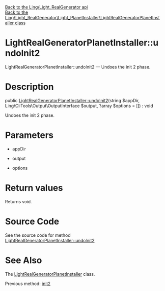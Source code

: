[Back to the Ling/Light_RealGenerator api](https://github.com/lingtalfi/Light_RealGenerator/blob/master/doc/api/Ling/Light_RealGenerator.md)<br>
[Back to the Ling\Light_RealGenerator\Light_PlanetInstaller\LightRealGeneratorPlanetInstaller class](https://github.com/lingtalfi/Light_RealGenerator/blob/master/doc/api/Ling/Light_RealGenerator/Light_PlanetInstaller/LightRealGeneratorPlanetInstaller.md)


LightRealGeneratorPlanetInstaller::undoInit2
================



LightRealGeneratorPlanetInstaller::undoInit2 — Undoes the init 2 phase.




Description
================


public [LightRealGeneratorPlanetInstaller::undoInit2](https://github.com/lingtalfi/Light_RealGenerator/blob/master/doc/api/Ling/Light_RealGenerator/Light_PlanetInstaller/LightRealGeneratorPlanetInstaller/undoInit2.md)(string $appDir, Ling\CliTools\Output\OutputInterface $output, ?array $options = []) : void




Undoes the init 2 phase.




Parameters
================


- appDir

    

- output

    

- options

    


Return values
================

Returns void.








Source Code
===========
See the source code for method [LightRealGeneratorPlanetInstaller::undoInit2](https://github.com/lingtalfi/Light_RealGenerator/blob/master/Light_PlanetInstaller/LightRealGeneratorPlanetInstaller.php#L36-L46)


See Also
================

The [LightRealGeneratorPlanetInstaller](https://github.com/lingtalfi/Light_RealGenerator/blob/master/doc/api/Ling/Light_RealGenerator/Light_PlanetInstaller/LightRealGeneratorPlanetInstaller.md) class.

Previous method: [init2](https://github.com/lingtalfi/Light_RealGenerator/blob/master/doc/api/Ling/Light_RealGenerator/Light_PlanetInstaller/LightRealGeneratorPlanetInstaller/init2.md)<br>

